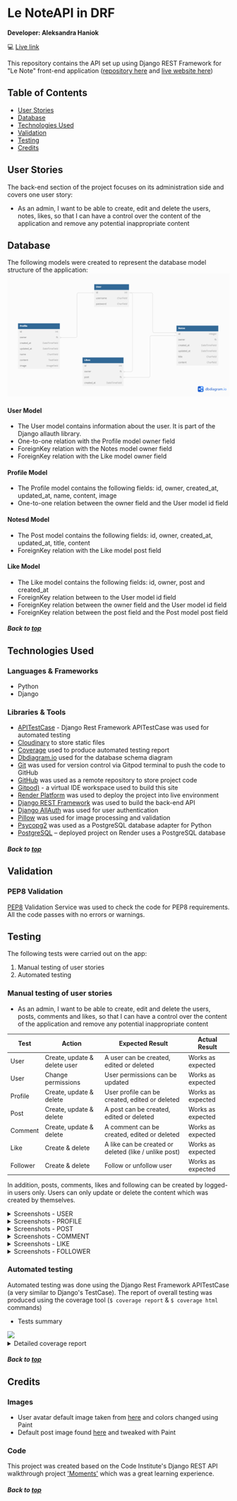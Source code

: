 # Le NoteAPI in DRF

**Developer: Aleksandra Haniok**

💻 [Live link](https://snapfood-drf-api.onrender.com/)

This repository contains the API set up using Django REST Framework for "Le Note" front-end application ([repository here](https://github.com/Gavriil1/CI-PP5-API) and [live website here](https://ci-pp5-snapfood.onrender.com))

## Table of Contents
  - [User Stories](#user-stories)
  - [Database](#database)
  - [Technologies Used](#technologies-used)
  - [Validation](#validation)
  - [Testing](#testing)
  - [Credits](#credits)

## User Stories

The back-end section of the project focuses on its administration side and covers one user story:
- As an admin, I want to be able to create, edit and delete the users, notes, likes, so that I can have a control over the content of the application and remove any potential inappropriate content


## Database

The following models were created to represent the database model structure of the application:
<img src="docs/readme/db.png">

#### User Model

- The User model contains information about the user. It is part of the Django allauth library.
- One-to-one relation with the Profile model owner field
- ForeignKey relation with the Notes model owner field
- ForeignKey relation with the Like model owner field

#### Profile Model

- The Profile model contains the following fields: id, owner, created_at, updated_at, name, content, image
- One-to-one relation between the owner field and the User model id field

#### Notesd Model

- The Post model contains the following fields: id, owner, created_at, updated_at, title, content
- ForeignKey relation with the Like model post field

#### Like Model

- The Like model contains the following fields: id, owner, post and created_at
- ForeignKey relation between to the User model id field
- ForeignKey relation between the owner field and the User model id field
- ForeignKey relation between the post field and the Post model post field

##### Back to [top](#table-of-contents)


## Technologies Used

### Languages & Frameworks

- Python
- Django

### Libraries & Tools

- [APITestCase](https://www.django-rest-framework.org/api-guide/testing/) - Django Rest Framework APITestCase was used for automated testing
- [Cloudinary](https://cloudinary.com/) to store static files
- [Coverage](https://coverage.readthedocs.io/en/6.4.4/) used to produce automated testing report
- [Dbdiagram.io](https://dbdiagram.io/home) used for the database schema diagram
- [Git](https://git-scm.com/) was used for version control via Gitpod terminal to push the code to GitHub
- [GitHub](https://github.com/) was used as a remote repository to store project code
- [Gitpod)](https://gitpod.io/workspaces) - a virtual IDE workspace used to build this site
- [Render Platform](https://heroku.com) was used to deploy the project into live environment
- [Django REST Framework](https://www.django-rest-framework.org/) was used to build the back-end API
- [Django AllAuth](https://django-allauth.readthedocs.io/en/latest/index.html) was used for user authentication
- [Pillow](https://pillow.readthedocs.io/en/stable/) was used for image processing and validation
- [Psycopg2](https://www.psycopg.org/docs/) was used as a PostgreSQL database adapter for Python
- [PostgreSQL](https://www.postgresql.org/) – deployed project on Render uses a PostgreSQL database

##### Back to [top](#table-of-contents)


## Validation

### PEP8 Validation
[PEP8](http://pep8online.com/) Validation Service was used to check the code for PEP8 requirements. All the code passes with no errors or warnings.


## Testing

The following tests were carried out on the app:
1. Manual testing of user stories
2. Automated testing

### Manual testing of user stories

- As an admin, I want to be able to create, edit and delete the users, posts, comments and likes, so that I can have a control over the content of the application and remove any potential inappropriate content

**Test** | **Action** | **Expected Result** | **Actual Result**
-------- | ------------------- | ------------------- | -----------------
User | Create, update & delete user | A user can be created, edited or deleted | Works as expected
User | Change permissions | User permissions can be updated | Works as expected
Profile | Create, update & delete | User profile can be created, edited or deleted | Works as expected
Post | Create, update & delete | A post can be created, edited or deleted | Works as expected
Comment | Create, update & delete | A comment can be created, edited or deleted | Works as expected
Like | Create & delete | A like can be created or deleted (like / unlike post) | Works as expected
Follower | Create & delete | Follow or unfollow user | Works as expected

In addition, posts, comments, likes and following can be created by logged-in users only. Users can only update or delete the content which was created by themselves.

<details><summary>Screenshots - USER</summary>
    <details><summary>Create user</summary>
    <img src="docs/testing/user-create-test.png">
    </details>
    <details><summary>Change user permissions</summary>
    <img src="docs/testing/user-change-permissions-test.png">
    </details>
</details>

<details><summary>Screenshots - PROFILE</summary>
    <details><summary>Update profile</summary>
    <img src="docs/testing/profile-update-test.png">
    </details>
        <details><summary>Delete profile</summary>
    <img src="docs/testing/profile-delete-test.png">
    </details>
</details>

<details><summary>Screenshots - POST</summary>
    <details><summary>Create post</summary>
    <img src="docs/testing/post-create-test.png">
    </details>
    <details><summary>Update post</summary>
    <img src="docs/testing/post-update-test.png">
    </details>
    <details><summary>Delete post</summary>
    <img src="docs/testing/post-delete-test.png">
    </details>
</details>

<details><summary>Screenshots - COMMENT</summary>
    <details><summary>Create comment</summary>
    <img src="docs/testing/comment-create-test.png">
    </details>
    <details><summary>Update comment</summary>
    <img src="docs/testing/comment-update-test.png">
    </details>
    <details><summary>Delete comment</summary>
    <img src="docs/testing/comment-delete-test.png">
    </details>
</details>

<details><summary>Screenshots - LIKE</summary>
    <details><summary>Create like - like post</summary>
    <img src="docs/testing/like-create-test.png">
    </details>
    <details><summary>Delete like - unlike post</summary>
    <img src="docs/testing/like-delete-test.png">
    </details>
</details>

<details><summary>Screenshots - FOLLOWER</summary>
    <details><summary>Create - Follow user</summary>
    <img src="docs/testing/follower-create-test.png">
    </details>
    <details><summary>Delete - Unfollow user</summary>
    <img src="docs/testing/follower-delete-test.png">
    </details>
</details>


### Automated testing

Automated testing was done using the Django Rest Framework APITestCase (a very similar to Django's TestCase). The report of overall testing was produced using the coverage tool (```$ coverage report``` & ```$ coverage html``` commands)

- Tests summary

<img src="docs/testing/apitestcase-snapfood.png">

<details><summary>Detailed coverage report</summary>
<img src="docs/testing/coverage-report-snapfood.jpg">
</details>

##### Back to [top](#table-of-contents)


## Credits

### Images

- User avatar default image taken from [here](https://community.atlassian.com/t5/Jira-questions/JIRA-Anonymous-users-can-t-see-user-avatars/qaq-p/1060103) and colors changed using Paint
- Default post image found [here](https://www.fiverr.com/logo-maker/brief/logo_name?brief_id=0d212c49-2416-401d-99a5-780b9b233ff7) and tweaked with Paint

### Code

This project was created based on the Code Institute's Django REST API walkthrough project ['Moments'](https://github.com/Code-Institute-Solutions/drf-api) which was a great learning experience.

##### Back to [top](#table-of-contents)